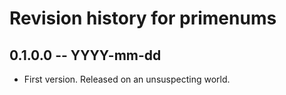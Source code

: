 # Revision history for primenums

## 0.1.0.0 -- YYYY-mm-dd

* First version. Released on an unsuspecting world.

